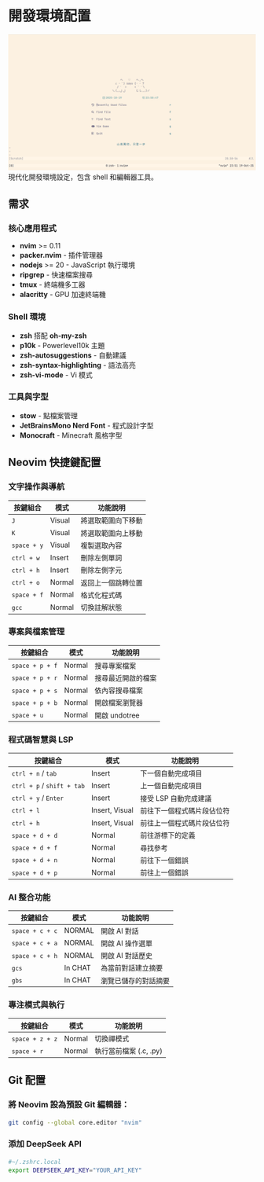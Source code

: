 # 開發環境配置

![image](./static/nvim_start.png)
現代化開發環境設定，包含 shell 和編輯器工具。

## 需求

### 核心應用程式

- **nvim** >= 0.11
- **packer.nvim** - 插件管理器
- **nodejs** >= 20 - JavaScript 執行環境
- **ripgrep** - 快速檔案搜尋
- **tmux** - 終端機多工器
- **alacritty** - GPU 加速終端機

### Shell 環境

- **zsh** 搭配 **oh-my-zsh**
- **p10k** - Powerlevel10k 主題
- **zsh-autosuggestions** - 自動建議
- **zsh-syntax-highlighting** - 語法高亮
- **zsh-vi-mode** - Vi 模式

### 工具與字型

- **stow** - 點檔案管理
- **JetBrainsMono Nerd Font** - 程式設計字型
- **Monocraft** - Minecraft 風格字型

## Neovim 快捷鍵配置

### 文字操作與導航

| 按鍵組合    | 模式   | 功能說明           |
| ----------- | ------ | ------------------ |
| `J`         | Visual | 將選取範圍向下移動 |
| `K`         | Visual | 將選取範圍向上移動 |
| `space + y` | Visual | 複製選取內容       |
| `ctrl + w`  | Insert | 刪除左側單詞       |
| `ctrl + h`  | Insert | 刪除左側字元       |
| `ctrl + o`  | Normal | 返回上一個跳轉位置 |
| `space + f` | Normal | 格式化程式碼       |
| `gcc`       | Normal | 切換註解狀態       |

### 專案與檔案管理

| 按鍵組合        | 模式   | 功能說明           |
| --------------- | ------ | ------------------ |
| `space + p + f` | Normal | 搜尋專案檔案       |
| `space + p + r` | Normal | 搜尋最近開啟的檔案 |
| `space + p + s` | Normal | 依內容搜尋檔案     |
| `space + p + b` | Normal | 開啟檔案瀏覽器     |
| `space + u`     | Normal | 開啟 undotree      |

### 程式碼智慧與 LSP

| 按鍵組合                   | 模式           | 功能說明                   |
| -------------------------- | -------------- | -------------------------- |
| `ctrl + n` / `tab`         | Insert         | 下一個自動完成項目         |
| `ctrl + p` / `shift + tab` | Insert         | 上一個自動完成項目         |
| `ctrl + y` / `Enter`       | Insert         | 接受 LSP 自動完成建議      |
| `ctrl + l`                 | Insert, Visual | 前往下一個程式碼片段佔位符 |
| `ctrl + h`                 | Insert, Visual | 前往上一個程式碼片段佔位符 |
| `space + d + d`            | Normal         | 前往游標下的定義           |
| `space + d + f`            | Normal         | 尋找參考                   |
| `space + d + n`            | Normal         | 前往下一個錯誤             |
| `space + d + p`            | Normal         | 前往上一個錯誤             |

### AI 整合功能

| 按鍵組合        | 模式    | 功能說明             |
| --------------- | ------- | -------------------- |
| `space + c + c` | NORMAL  | 開啟 AI 對話         |
| `space + c + a` | NORMAL  | 開啟 AI 操作選單     |
| `space + c + h` | NORMAL  | 開啟 AI 對話歷史     |
| `gcs`           | In CHAT | 為當前對話建立摘要   |
| `gbs`           | In CHAT | 瀏覽已儲存的對話摘要 |

### 專注模式與執行

| 按鍵組合        | 模式   | 功能說明               |
| --------------- | ------ | ---------------------- |
| `space + z + z` | Normal | 切換禪模式             |
| `space + r`     | Normal | 執行當前檔案 (.c, .py) |

## Git 配置

### 將 Neovim 設為預設 Git 編輯器：

```bash
git config --global core.editor "nvim"
```

### 添加 DeepSeek API

```bash
#~/.zshrc.local
export DEEPSEEK_API_KEY="YOUR_API_KEY"

```
